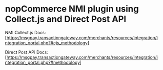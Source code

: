 nopCommerce NMI plugin using Collect.js and Direct Post API
===========

NMI Collect.js Docs: [https://msgpay.transactiongateway.com/merchants/resources/integration/integration_portal.php?#cjs_methodology]

Direct Post API Docs: [https://msgpay.transactiongateway.com/merchants/resources/integration/integration_portal.php?#methodology]
